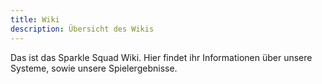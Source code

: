 ```yaml
---
title: Wiki
description: Übersicht des Wikis
---
```


Das ist das Sparkle Squad Wiki. Hier findet ihr Informationen über unsere Systeme, sowie unsere Spielergebnisse.